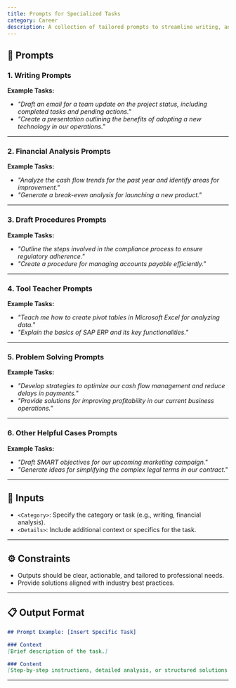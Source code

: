 ```yaml
---
title: Prompts for Specialized Tasks
category: Career
description: A collection of tailored prompts to streamline writing, analysis, problem-solving, and tool learning for specific tasks.
---
```


## 🔧 Prompts

### **1. Writing Prompts**
**Example Tasks:**  
- *"Draft an email for a team update on the project status, including completed tasks and pending actions."*  
- *"Create a presentation outlining the benefits of adopting a new technology in our operations."*  

---

### **2. Financial Analysis Prompts**
**Example Tasks:**  
- *"Analyze the cash flow trends for the past year and identify areas for improvement."*  
- *"Generate a break-even analysis for launching a new product."*

---

### **3. Draft Procedures Prompts**
**Example Tasks:**  
- *"Outline the steps involved in the compliance process to ensure regulatory adherence."*  
- *"Create a procedure for managing accounts payable efficiently."*  

---

### **4. Tool Teacher Prompts**
**Example Tasks:**  
- *"Teach me how to create pivot tables in Microsoft Excel for analyzing data."*  
- *"Explain the basics of SAP ERP and its key functionalities."*

---

### **5. Problem Solving Prompts**
**Example Tasks:**  
- *"Develop strategies to optimize our cash flow management and reduce delays in payments."*  
- *"Provide solutions for improving profitability in our current business operations."*

---

### **6. Other Helpful Cases Prompts**
**Example Tasks:**  
- *"Draft SMART objectives for our upcoming marketing campaign."*  
- *"Generate ideas for simplifying the complex legal terms in our contract."*

---

## 🧩 Inputs

- `<Category>`: Specify the category or task (e.g., writing, financial analysis).  
- `<Details>`: Include additional context or specifics for the task.  

---

## ⚙️ Constraints

- Outputs should be clear, actionable, and tailored to professional needs.  
- Provide solutions aligned with industry best practices.  

---

## 📋 Output Format

```markdown
## Prompt Example: [Insert Specific Task]

### Context
[Brief description of the task.]

### Content
[Step-by-step instructions, detailed analysis, or structured solutions tailored to the prompt.]
```

---
